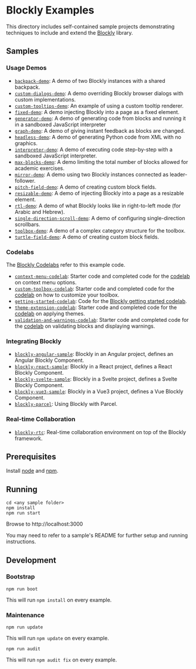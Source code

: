 # Blockly Examples

This directory includes self-contained sample projects demonstrating techniques
to include and extend the [Blockly](http://github.com/google/blockly) library.

## Samples

### Usage Demos

- [``backpack-demo``](backpack-demo/): A demo of two Blockly instances with a shared backpack.
- [``custom-dialogs-demo``](custom-dialogs-demo/): A demo overriding Blockly browser dialogs with custom implementations.
- [``custom-tooltips-demo``](custom-tooltips-demo/): An example of using a custom tooltip renderer.
- [``fixed-demo``](fixed-demo/): A demo injecting Blockly into a page as a fixed element.
- [``generator-demo``](generator-demo/): A demo of generating code from blocks and running it in a sandboxed JavaScript interpreter
- [``graph-demo``](graph-demo/): A demo of giving instant feedback as blocks are changed.
- [``headless-demo``](headless-demo/): A demo of generating Python code from XML with no graphics.
- [``interpreter-demo``](interpreter-demo/): A demo of executing code step-by-step with a sandboxed JavaScript interpreter.
- [``max-blocks-demo``](max-blocks-demo/): A demo limiting the total number of blocks allowed for academic exercises.
- [``mirror-demo``](mirror-demo/): A demo using two Blockly instances connected as leader-follower.
- [``pitch-field-demo``](pitch-field-demo/): A demo of creating custom block fields.
- [``resizable-demo``](resizable-demo/): A demo of injecting Blockly into a page as a resizable element.
- [``rtl-demo``](rtl-demo/): A demo of what Blockly looks like in right-to-left mode (for Arabic and Hebrew).
- [``single-direction-scroll-demo``](single-direction-scroll-demo/): A demo of configuring single-direction scrollbars.
- [``toolbox-demo``](toolbox-demo/): A demo of a complex category structure for the toolbox.
- [``turtle-field-demo``](turtle-field-demo/): A demo of creating custom block fields.

### Codelabs

The [Blockly Codelabs](https://blocklycodelabs.dev/) refer to this example code.

- [``context-menu-codelab``](context-menu-codelab/): Starter code and completed code for the [codelab](https://blocklycodelabs.dev/codelabs/context-menu-option/index.html) on context menu options.
- [``custom-toolbox-codelab``](custom-toolbox-codelab/): Starter code and completed code for the [codelab](https://blocklycodelabs.dev/codelabs/custom_toolbox/index.html) on how to customize your toolbox.
- [``getting-started-codelab``](getting-started-codelab/): Code for the [Blockly getting started codelab](https://blocklycodelabs.dev/codelabs/getting-started/index.html).
- [``theme-extension-codelab``](theme-extension-codelab/): Starter code and completed code for the [codelab](https://blocklycodelabs.dev/codelabs/theme-extension-identifier/index.html) on applying themes.
- [``validation-and-warnings-codelab``](validation-and-warnings-codelab/): Starter code and completed code for the [codelab](https://blocklycodelabs.dev/codelabs/validation-and-warnings/index.html) on validating blocks and displaying warnings.

### Integrating Blockly

- [``blockly-angular-sample``](blockly-angular/): Blockly in an Angular project, defines an Angular Blockly Component.
- [``blockly-react-sample``](blockly-react/): Blockly in a React project, defines a React Blockly Component.
- [``blockly-svelte-sample``](blockly-svelte/): Blockly in a Svelte project, defines a Svelte Blockly Component.
- [``blockly-vue3-sample``](blockly-vue3/): Blockly in a Vue3 project, defines a Vue Blockly Component.
- [``blockly-parcel``](blockly-parcel/): Using Blockly with Parcel.

### Real-time Collaboration

- [``blockly-rtc``](blockly-rtc/): Real-time collaboration environment on top of the Blockly framework.

## Prerequisites

Install [node](https://nodejs.org/) and [npm](https://www.npmjs.com/get-npm).

## Running

```
cd <any sample folder>
npm install
npm run start
```
Browse to http://localhost:3000

You may need to refer to a sample's README for further setup and running instructions.

## Development

### Bootstrap

```
npm run boot
```
This will run ``npm install`` on every example.

### Maintenance

```
npm run update
```
This will run ``npm update`` on every example.


```
npm run audit
```
This will run ``npm audit fix`` on every example.

